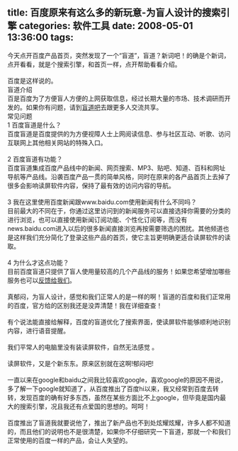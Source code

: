 title: 百度原来有这么多的新玩意-为盲人设计的搜索引擎
categories: 软件工具
date: 2008-05-01 13:36:00
tags:
---

今天点开百度产品首页，突然发现了一个“盲道”，盲道？新词吧！的确是个新词，点开看看，就是个搜索引擎，和首页一样，点开帮助看看介绍。
</br>
</br>百度是这样说的。
</br>盲道介绍
</br>百是百度为了方便盲人方便的上网获取信息，经过长期大量的市场、技术调研而开发的。<span>如果你有问题，请到</span>[<span>盲道吧</span>](http://post.baidu.com/f?kw=盲道)<span>去跟更多人交流共享。</span>
</br>常见问题
</br><span><span>1 百度盲道是什么？
</br>百度盲道是百度提供的为方便视障人士上网阅读信息、参与社区互动、听歌、访问互联网上其他相关网站的特殊入口。
</br></span></span><span>
</br><span>2 百度盲道有功能？
</br>百度盲道集成百度产品线中的新闻、网页搜索、MP3、贴吧、知道、百科和网址导航等产品线。沿袭百度产品一贯的简单风格，同时在原来的各产品首页上去掉了很多会影响读屏软件内容，保持了最有效的访问内容的导航。</span></span>
</br>
</br><span><span>3 我在这里使用百度新闻跟www.baidu.com使用新闻有什么不同吗？
</br>目前最大的不同在于，你通过这里访问到的新闻服务可以直接选择你需要的分类的进行浏览，也可以直接使用新闻订阅功能、个性化订阅等，而没有news.baidu.com进入以后的很多新闻直接浏览再按需要筛选的困扰。</span></span><span><span>其他频道也是这样我们充分简化了登录这些产品的首页，使它主旨更明确更适合读屏软件的读取。
</br>
</br>4</span></span><span><span> 为什么才这点功能？
</br>目前百度盲道只提供了盲人使用量较高的几个产品线的服务！如果您希望增加哪些服务也可以</span>[反馈给我们](http://post.baidu.com/f?kw=盲道)<span>。</span></span>
</br>
</br><span><span>真郁闷，为盲人设计，感觉和我们正常人的是一样的啊！盲道的百度和我们正常用的百度，官方给的区别我还是没弄清楚！我在详细查查！</span></span>
</br>
</br><span><span>有个说法能直接给解释，</span><span>百度的盲道优化了搜索界面，使读屏软件能够顺利地识别内容，进行语音提醒。&nbsp;
</br>
</br>我们平常人的电脑里没有装读屏软件，自然无法感觉 。</span></span>
</br>
</br><span>读屏软件，又是个新东东。原来区别就在这啊!郁闷吧!</span>
</br>
</br><span>一直以来在google和baidu之间我比较喜欢google，喜欢google的原因不用说，多了解一下google就知道了，从百度推出了百度hi以来，我又经常到百度去转转，发现百度的确有好多东西，虽然在某些方面比不上google，但毕竟是国内最大的搜索引擎，况且我还有点爱国的思想的。呵呵！</span>
</br>
</br><span>百度推出了盲道我就要说他了，推出了新产品也不到处炫耀炫耀，许多人都不知道的，而且他们的说明也不是很清楚，如果你不仔细研究一下盲道，那就一个和我们正常使用的百度一样的产品，会让人失望的。</span>